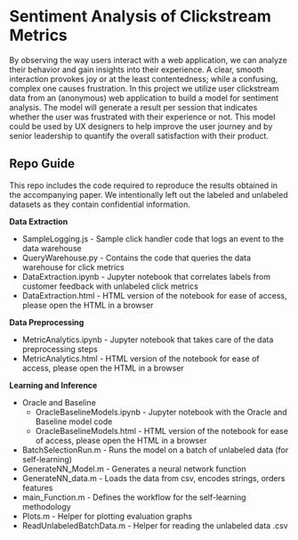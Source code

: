 # Sentiment Analysis of Clickstream Metrics

By observing the way users interact with a web application, we can analyze their behavior and gain insights into their experience. A clear, smooth interaction provokes joy or at the least contentedness; while a confusing, complex one causes frustration. In this project we utilize user clickstream data from an (anonymous) web application to build a model for sentiment analysis. The model will generate a result per session that indicates whether the user was frustrated with their experience or not. This model could be used by UX designers to help improve the user journey and by senior leadership to quantify the overall satisfaction with their product.

## Repo Guide

This repo includes the code required to reproduce the results obtained in the accompanying paper. We intentionally left out the labeled and unlabeled datasets as they contain confidential information. 

**Data Extraction**
* SampleLogging.js - Sample click handler code that logs an event to the data warehouse
* QueryWarehouse.py - Contains the code that queries the data warehouse for click metrics
* DataExtraction.ipynb - Jupyter notebook that correlates labels from customer feedback with unlabeled click metrics
* DataExtraction.html - HTML version of the notebook for ease of access, please open the HTML in a browser

**Data Preprocessing**
* MetricAnalytics.ipynb - Jupyter notebook that takes care of the data preprocessing steps
* MetricAnalytics.html - HTML version of the notebook for ease of access, please open the HTML in a browser

**Learning and Inference**
* Oracle and Baseline
  * OracleBaselineModels.ipynb - Jupyter notebook with the Oracle and Baseline model code
  * OracleBaselineModels.html - HTML version of the notebook for ease of access, please open the HTML in a browser
* BatchSelectionRun.m - Runs the model on a batch of unlabeled data (for self-learning)
* GenerateNN_Model.m - Generates a neural network function
* GenerateNN_data.m - Loads the data from csv, encodes strings, orders features
* main_Function.m - Defines the workflow for the self-learning methodology
* Plots.m - Helper for plotting evaluation graphs
* ReadUnlabeledBatchData.m - Helper for reading the unlabeled data .csv
